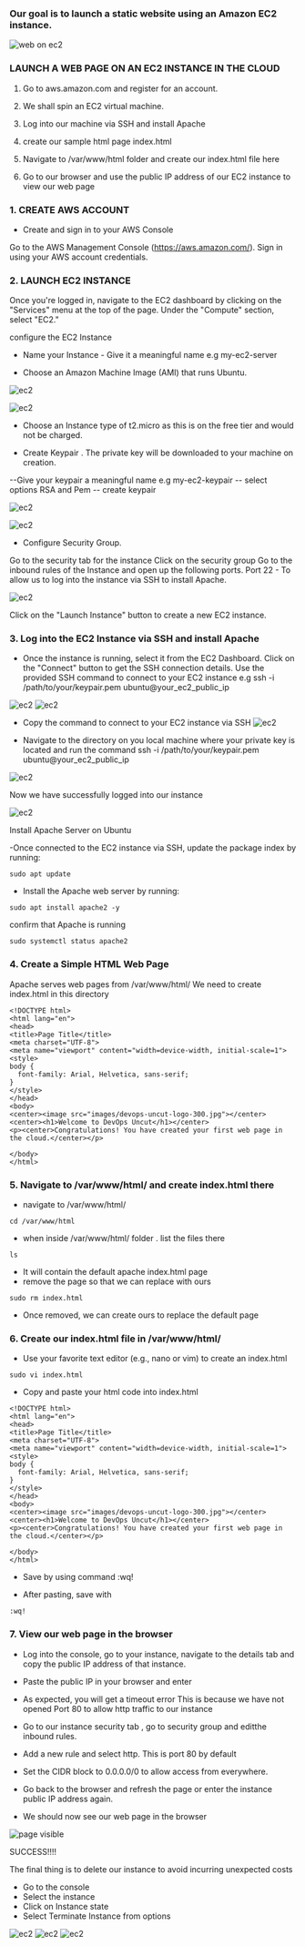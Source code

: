 ### Our goal is to launch a static website using an Amazon EC2 instance.

![web on ec2](./images/web-on-ec2.jpg)

### LAUNCH A WEB PAGE ON AN EC2 INSTANCE IN THE CLOUD

1. Go to aws.amazon.com and register for an account.

2. We shall spin an EC2 virtual machine.

3. Log into our machine via SSH and install Apache

4. create our sample html page index.html

5. Navigate to /var/www/html folder and create our index.html file here

6. Go to our browser and use the public IP address of our EC2 instance to view our web page


### 1. CREATE AWS ACCOUNT 

- Create and sign in to your AWS Console

Go to the AWS Management Console (https://aws.amazon.com/).
Sign in using your AWS account credentials.

### 2.  LAUNCH EC2 INSTANCE

Once you're logged in, navigate to the EC2 dashboard by clicking on the "Services" menu at the top of the page.
Under the "Compute" section, select "EC2."


configure the EC2 Instance

- Name your Instance - Give it a meaningful name e.g my-ec2-server

- Choose an Amazon Machine Image (AMI) that runs Ubuntu. 


![ec2](./images/ec2-1.png)


![ec2](./images/ec2-2.png)



- Choose an Instance type of t2.micro as this is on the free tier and would not be charged.

- Create Keypair .  The private key will be downloaded to your machine on creation.

--Give your keypair a meaningful name e.g my-ec2-keypair
-- select options RSA and Pem
-- create keypair

![ec2](./images/ec2-3.png)


![ec2](./images/ec2-4.png)


- Configure Security Group.

 Go to the security tab for the instance
 Click on the security group
 Go to the inbound rules of the Instance and open up the following ports.
 Port 22 - To allow us to log into the instance via SSH to install Apache.
 


![ec2](./images/ec2-5.png)


Click on the "Launch Instance" button to create a new EC2 instance.


### 3. Log into the EC2 Instance via SSH and install Apache

- Once the instance is running, select it from the EC2 Dashboard.
Click on the "Connect" button to get the SSH connection details.
Use the provided SSH command to connect to your EC2 instance e.g 
ssh -i /path/to/your/keypair.pem ubuntu@your_ec2_public_ip

![ec2](./images/ec2-6.png)
![ec2](./images/ec2-7.png)



- Copy the command to connect to your EC2 instance via SSH 
![ec2](./images/ec2-8.png)


- Navigate to the directory on you local machine where your private key is located and run the command 
ssh -i /path/to/your/keypair.pem ubuntu@your_ec2_public_ip


![ec2](./images/ec2-9.png)

Now we have successfully logged into our instance

![ec2](./images/ec2-10.png)

Install Apache Server on Ubuntu

-Once connected to the EC2 instance via SSH, update the package index by running:

```
sudo apt update
```
- Install the Apache web server by running:
```
sudo apt install apache2 -y

```

 confirm that Apache is running
```
sudo systemctl status apache2
```
###  4. Create a Simple HTML Web Page

Apache serves web pages from /var/www/html/
We need to create index.html in this directory


```
<!DOCTYPE html>
<html lang="en">
<head>
<title>Page Title</title>
<meta charset="UTF-8">
<meta name="viewport" content="width=device-width, initial-scale=1">
<style>
body {
  font-family: Arial, Helvetica, sans-serif;
}
</style>
</head>
<body>
<center><image src="images/devops-uncut-logo-300.jpg"></center>
<center><h1>Welcome to DevOps Uncut</h1></center>
<p><center>Congratulations! You have created your first web page in the cloud.</center></p>

</body>
</html>

```

### 5. Navigate to /var/www/html/ and create index.html there

- navigate to /var/www/html/
```
cd /var/www/html
```
- when inside /var/www/html/ folder . list the files there

```
ls
```
- It will contain the default apache index.html page
- remove the page so that we can replace with ours

```
sudo rm index.html
```
- Once removed, we can create ours to replace the default page


### 6. Create our index.html file in /var/www/html/
- Use your favorite text editor (e.g., nano or vim) to create an index.html 
```
sudo vi index.html
```

- Copy and paste your html code into index.html 

```
<!DOCTYPE html>
<html lang="en">
<head>
<title>Page Title</title>
<meta charset="UTF-8">
<meta name="viewport" content="width=device-width, initial-scale=1">
<style>
body {
  font-family: Arial, Helvetica, sans-serif;
}
</style>
</head>
<body>
<center><image src="images/devops-uncut-logo-300.jpg"></center>
<center><h1>Welcome to DevOps Uncut</h1></center>
<p><center>Congratulations! You have created your first web page in the cloud.</center></p>

</body>
</html>

```

- Save by using command :wq!

- After pasting, save with
```
:wq!
```


### 7. View our web page in the browser

- Log into the console, go to your instance, navigate to the details tab and copy the public IP address of that instance.
- Paste the public IP in your browser and enter
- As expected, you will get a timeout error
This is because we have not opened Port 80 to allow http traffic to our instance
- Go to our instance security tab , go to security group and editthe inbound rules.

- Add a new rule and select http. This is port 80 by default
- Set the CIDR block to 0.0.0.0/0 to allow access from everywhere.


- Go back to the browser and refresh the page or enter the instance public IP address again.

- We should now see our web page in the browser

![page visible](./images/page.png)

SUCCESS!!!!

The final thing is to delete our instance to avoid incurring unexpected costs

- Go to the console
- Select the instance
- Click on Instance state
- Select Terminate Instance from options

![ec2](./images/ec2-11.png)
![ec2](./images/ec2-12.png)
![ec2](./images/ec2-13.png)



















